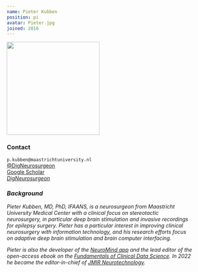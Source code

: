 ```yaml
---
name: Pieter Kubben
position: pi
avatar: Pieter.jpg
joined: 2016
---
```


<img width="250" src="{{site.baseurl}}/images/people/{{page.avatar}}" data-action="zoom">

### Contact

<i class="fa fa-envelope-o"></i>  `p.kubben@maastrichtuniversity.nl`<br/>
<i class="fa fa-twitter"></i> [@DigNeurosurgeon](https://twitter.com/DigNeurosurgeon) <br/>
<i class="fa fa-bar-chart"></i> [Google Scholar](https://scholar.google.de/citations?user=qJ8121AAAAAJ) <br/>
<i class="fa fa-github"> [DigNeurosurgeon](https://github.com/DigNeurosurgeon) <br/>

### Background
Pieter Kubben, MD, PhD, IFAANS, is a neurosurgeon from Maastricht University Medical Center with a clinical focus on stereotactic neurosurgery, in particular deep brain stimulation and invasive recordings for epilepsy surgery. Pieter has a particular interest in improving clinical neurosurgery with information technology, and his research efforts focus on adaptive deep brain stimulation and brain computer interfacing. 
  
Pieter is also the developer of the [NeuroMind app](http://neuromind.app) and the lead editor of the open-access ebook on the [Fundamentals of Clinical Data Science](http://www.clinicaldatasciencebook.com). In 2022 he became the editor-in-chief of [JMIR Neurotechnology](https://neuro.jmir.org).


